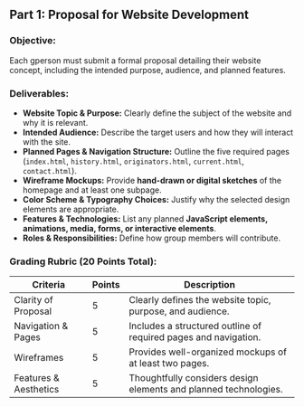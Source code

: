 ## **Part 1: Proposal for Website Development** 

### **Objective:**  
Each gperson must submit a formal proposal detailing their website concept, including the intended purpose, audience, and planned features.  

### **Deliverables:**  
- **Website Topic & Purpose:** Clearly define the subject of the website and why it is relevant.  
- **Intended Audience:** Describe the target users and how they will interact with the site.  
- **Planned Pages & Navigation Structure:** Outline the five required pages (`index.html`, `history.html`, `originators.html`, `current.html`, `contact.html`).  
- **Wireframe Mockups:** Provide **hand-drawn or digital sketches** of the homepage and at least one subpage.  
- **Color Scheme & Typography Choices:** Justify why the selected design elements are appropriate.  
- **Features & Technologies:** List any planned **JavaScript elements, animations, media, forms, or interactive elements**.  
- **Roles & Responsibilities:** Define how group members will contribute.  

### **Grading Rubric (20 Points Total):**  
| Criteria | Points | Description |
|----------|--------|-------------|
| Clarity of Proposal | 5 | Clearly defines the website topic, purpose, and audience. |
| Navigation & Pages | 5 | Includes a structured outline of required pages and navigation. |
| Wireframes | 5 | Provides well-organized mockups of at least two pages. |
| Features & Aesthetics | 5 | Thoughtfully considers design elements and planned technologies. |
